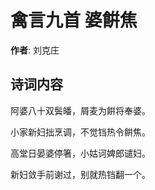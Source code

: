 # 禽言九首 婆餠焦

**作者**: 刘克庄

## 诗词内容

阿婆八十双鬓皤，屑麦为餠将奉婆。

小家新妇拙烹调，不觉铛热令餠焦。

高堂日晏婆停箸，小姑诃婢郎谴妇。

新妇敛手前谢过，别就热铛翻一个。

